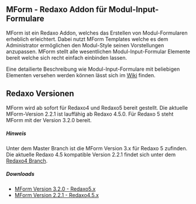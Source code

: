 ## MForm - Redaxo Addon für Modul-Input-Formulare

MForm ist ein Redaxo Addon, welches das Erstellen von Modul-Formularen erheblich erleichtert. Dabei nutzt MForm Templates  welche es dem Administrator ermöglichen den Modul-Style seinen Vorstellungen anzupassen. MForm stellt alle wesentlichen Modul-Input-Formular Elemente bereit welche sich recht einfach einbinden lassen.

Eine detailierte Beschreibung wie Modul-Input-Formulare mit beliebigen Elementen versehen werden können lässt sich im [Wiki](https://github.com/joachimdoerr/mform/wiki) finden.

## Redaxo Versionen

MForm wird ab sofort für Redaxo4 und Redaxo5 bereit gestellt. Die aktuelle MForm-Version 2.2.1 ist lauffähig ab Redaxo 4.5.0. Für Redaxo 5 steht MForm mit der Version 3.2.0 bereit.

##### Hinweis

Unter dem Master Branch ist die MForm Version 3.x für Redaxo 5 zufinden.
Die aktuelle Redaxo 4.5 kompatible Version 2.2.1 findet sich unter dem [Redaxo4 Branch](https://github.com/joachimdoerr/mform/tree/redaxo4).

##### Downloads

* [MForm Version 3.2.0 - Redaxo5.x](https://github.com/joachimdoerr/mform/archive/master.zip)
* [MForm Version 2.2.1 - Redaxo4.5.x](https://github.com/joachimdoerr/mform/archive/redaxo4.zip)
